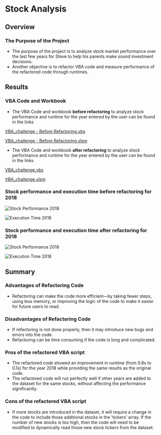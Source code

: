 # Stock Analysis 

## Overview

### The Purpose of the Project

- The purpose of the project is to analyze stock market performance over the last few years for Steve to help his parents make sound investment decisions.
- Another objective is to refactor VBA code and measure performance of the refactored code through runtimes.

## Results 

### VBA Code and Workbook

- The VBA Code and workbook **before refactoring** to analyze stock performance and runtime for the year entered by the user can be found in the links

[VBA_challenge - Before Refactoring.vbs](https://github.com/manasidek/stock_analysis/blob/main/VBA_challenge%20-%20Before%20Refactoring.vbs)
 
[VBA_challenge - Before Refactoring.xlsm](https://github.com/manasidek/stock_analysis/blob/main/VBA_Challenge%20-%20Before%20Refactoring.xlsm)

- The VBA Code and workbook **after refactoring** to analyze stock performance and runtime for the year entered by the user can be found in the links

[VBA_challenge.vbs](https://github.com/manasidek/stock_analysis/blob/main/VBA_challenge.vbs)

[VBA_challenge.xlsm](https://github.com/manasidek/stock_analysis/blob/main/VBA_Challenge.xlsm)


### Stock performance and execution time before refactoring for 2018
 ![Stock Performance 2018]()
 
 ![Execution Time 2018]()

### Stock performance and execution time after refactoring for 2018
  ![Stock Performance 2018]()
  
  ![Execution Time 2018]()

## Summary

### Advantages of Refactoring Code
- Refactoring can make the code more efficient—by taking fewer steps, using less memory, or improving the logic of the code to make it easier for future users to read. 

### Disadvantages of Refactoring Code
- If refactoring is not done properly, then it may introduce new bugs and errors into the code.
- Refactoring can be time consuming if the code is long and complicated.

### Pros of the refactored VBA script
- The refactored code showed an improvement in runtime (from 0.8s to 0.1s) for the year 2018 while providing the same results as the original code.
- The refactored code will run perfectly well if other years are added to the dataset for the same stocks, without affecting the performance significantly.

### Cons of the refactored VBA script
- If more stocks are introduced in the dataset, it will require a change in the code to include those additional stocks in the 'tickers' array. If the number of new stocks is too high, then the code will need to be modified to dynamically read those new stock tickers from the dataset.
